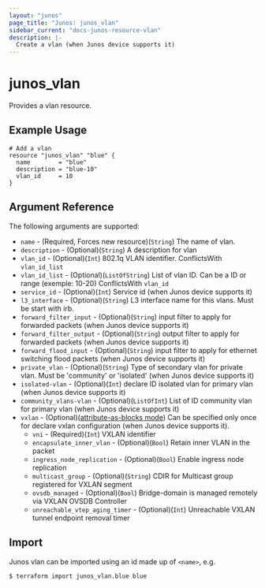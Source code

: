 ```yaml
---
layout: "junos"
page_title: "Junos: junos_vlan"
sidebar_current: "docs-junos-resource-vlan"
description: |-
  Create a vlan (when Junos device supports it)
---
```


# junos_vlan

Provides a vlan resource.

## Example Usage

```hcl
# Add a vlan
resource "junos_vlan" "blue" {
  name        = "blue"
  description = "blue-10"
  vlan_id     = 10
}
```

## Argument Reference

The following arguments are supported:

* `name` - (Required, Forces new resource)(`String`) The name of vlan.
* `description` - (Optional)(`String`) A description for vlan
* `vlan_id` - (Optional)(`Int`) 802.1q VLAN identifier.
  ConflictsWith `vlan_id_list`
* `vlan_id_list` - (Optional)(`ListOfString`) List of vlan ID.
  Can be a ID or range (exemple: 10-20)
  ConflictsWith `vlan_id`
* `service_id` - (Optional)(`Int`) Service id (when Junos device supports it)
* `l3_interface` - (Optional)(`String`) L3 interface name for this vlans. Must be start with irb.
* `forward_filter_input` - (Optional)(`String`) input filter to apply for forwarded packets (when Junos device supports it)
* `forward_filter_output` - (Optional)(`String`) output filter to apply for forwarded packets (when Junos device supports it)
* `forward_flood_input` - (Optional)(`String`) input filter to apply for ethernet switching flood packets (when Junos device supports it)
* `private_vlan` - (Optional)(`String`) Type of secondary vlan for private vlan. Must be 'community' or 'isolated' (when Junos device supports it)
* `isolated-vlan` - (Optional)(`Int`) declare ID isolated vlan for primary vlan (when Junos device supports it)
* `community_vlans-vlan` - (Optional)(`ListOfInt`) List of ID community vlan for primary vlan (when Junos device supports it)
* `vxlan` - (Optional)([attribute-as-blocks mode](https://www.terraform.io/docs/configuration/attr-as-blocks.html)) Can be specified only once for declare vxlan configuration (when Junos device supports it).
  * `vni` - (Required)(`Int`) VXLAN identifier
  * `encapsulate_inner_vlan` - (Optional)(`Bool`) Retain inner VLAN in the packet
  * `ingress_node_replication` - (Optional)(`Bool`) Enable ingress node replication
  * `multicast_group` - (Optional)(`String`) CDIR for Multicast group registered for VXLAN segment
  * `ovsdb_managed` - (Optional)(`Bool`) Bridge-domain is managed remotely via VXLAN OVSDB Controller
  * `unreachable_vtep_aging_timer` - (Optional)(`Int`) Unreachable VXLAN tunnel endpoint removal timer



## Import

Junos vlan can be imported using an id made up of `<name>`, e.g.

```
$ terraform import junos_vlan.blue blue
```
